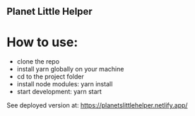 ## Planet Little Helper

# How to use:

- clone the repo
- install yarn globally on your machine
- cd to the project folder
- install node modules: yarn install
- start development: yarn start

See deployed version at: https://planetslittlehelper.netlify.app/